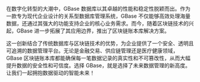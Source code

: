 在数字化转型的大潮中，GBase 数据库以其卓越的性能和稳定性脱颖而出。作为一款专为现代企业设计的关系型数据库管理系统，GBase 不仅能够高效处理海量数据，还通过其强大的功能支持企业的核心业务需求。而今，随着区块链技术的兴起，GBase 进一步拓展了其应用边界，推出了区块链账本库解决方案。

这一创新结合了传统数据库与区块链技术的优势，为企业提供了一个安全、透明且可追溯的数据管理平台。无论是金融交易、供应链管理还是医疗健康领域，GBase 区块链账本库都能确保每一笔数据记录的真实性和不可篡改性，从而大幅提升数据的安全性和可信度。选择 GBase，就是选择了未来数据管理的新高度。让我们一起拥抱数据驱动的智能未来！